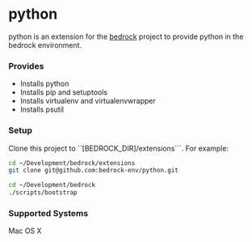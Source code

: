# python

python is an extension for the [bedrock](https://github.com/bedrock-env/ack)
project to provide python in the bedrock environment.

### Provides

- Installs python
- Installs pip and setuptools
- Installs virtualenv and virtualenvwrapper
- Installs psutil

### Setup

Clone this project to ``[BEDROCK_DIR]/extensions```. For example:

```sh
cd ~/Development/bedrock/extensions
git clone git@github.com:bedrock-env/python.git
```

```sh
cd ~/Development/bedrock
./scripts/bootstrap
```

### Supported Systems

Mac OS X